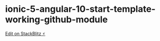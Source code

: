 # ionic-5-angular-10-start-template-working-github-module

[Edit on StackBlitz ⚡️](https://stackblitz.com/edit/ionic-5-angular-10-start-template-working-github-module)